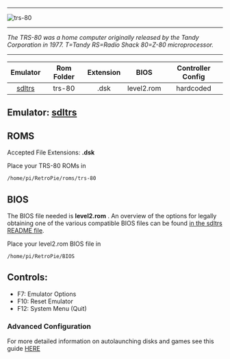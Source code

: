 ***
![trs-80](https://cloud.githubusercontent.com/assets/10035308/15901462/a43326d2-2d60-11e6-9607-ee959ea30b40.png)
***
_The TRS-80 was a home computer originally released by the Tandy Corporation in 1977. T=Tandy RS=Radio Shack 80=Z-80 microprocessor._
*** 

| Emulator | Rom Folder | Extension | BIOS |  Controller Config |
| :---: | :---: | :---: | :---: | :---: |
| [sdltrs](https://github.com/RetroPie/sdltrs) | trs-80  | .dsk | level2.rom | hardcoded |

## Emulator: [sdltrs](https://github.com/RetroPie/sdltrs)

## ROMS
Accepted File Extensions: **.dsk**

Place your TRS-80 ROMs in
```
/home/pi/RetroPie/roms/trs-80
```

## BIOS

The BIOS file needed is **level2.rom** . An overview of the options for legally obtaining one of the various compatible BIOS files can be found [in the sdltrs README file](https://github.com/RetroPie/sdltrs).

Place your level2.rom BIOS file in
```
/home/pi/RetroPie/BIOS
```

## Controls:

- F7: Emulator Options
- F10: Reset Emulator
- F12: System Menu (Quit)

### Advanced Configuration

For more detailed information on autolaunching disks and games see this guide [HERE](https://github.com/RetroPie/RetroPie-Setup/files/114630/sdltrs.configuration.pdf)